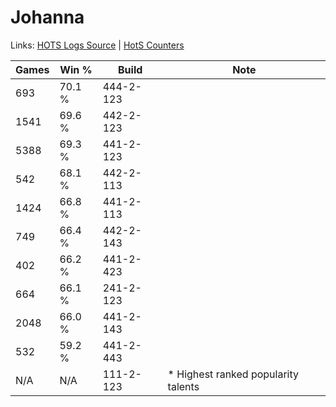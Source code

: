 # Johanna

Links: [HOTS Logs Source](https://www.hotslogs.com/Sitewide/HeroDetails?Hero=Johanna) | [HotS Counters](http://hotscounters.com/#/hero/Johanna)

Games  | Win %  | Build     | Note
-----  | -----  | -----     | ----
693    | 70.1 % | 444-2-123 | 
1541   | 69.6 % | 442-2-123 | 
5388   | 69.3 % | 441-2-123 | 
542    | 68.1 % | 442-2-113 | 
1424   | 66.8 % | 441-2-113 | 
749    | 66.4 % | 442-2-143 | 
402    | 66.2 % | 441-2-423 | 
664    | 66.1 % | 241-2-123 | 
2048   | 66.0 % | 441-2-143 | 
532    | 59.2 % | 441-2-443 | 
N/A    | N/A    | 111-2-123 | * Highest ranked popularity talents
